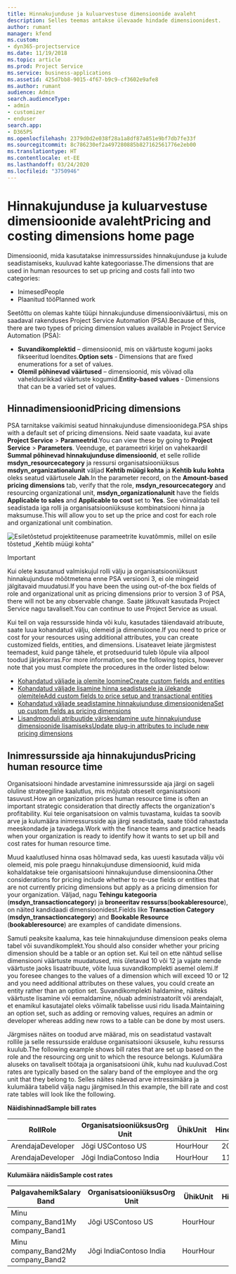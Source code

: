 ```yaml
---
title: Hinnakujunduse ja kuluarvestuse dimensioonide avaleht
description: Selles teemas antakse ülevaade hindade dimensioonidest.
author: rumant
manager: kfend
ms.custom:
- dyn365-projectservice
ms.date: 11/19/2018
ms.topic: article
ms.prod: Project Service
ms.service: business-applications
ms.assetid: 425d7bb8-9015-4f67-b9c9-cf3602e9afe8
ms.author: rumant
audience: Admin
search.audienceType:
- admin
- customizer
- enduser
search.app:
- D365PS
ms.openlocfilehash: 2379d0d2e038f28a1a8df87a851e9bf7db7fe33f
ms.sourcegitcommit: 8c786230ef2a497280885b827162561776e2eb00
ms.translationtype: HT
ms.contentlocale: et-EE
ms.lasthandoff: 03/24/2020
ms.locfileid: "3750946"
---
```

# <a name="pricing-and-costing-dimensions-home-page"></a><span data-ttu-id="a6519-103">Hinnakujunduse ja kuluarvestuse dimensioonide avaleht</span><span class="sxs-lookup"><span data-stu-id="a6519-103">Pricing and costing dimensions home page</span></span>

<span data-ttu-id="a6519-104">Dimensioonid, mida kasutatakse inimressurssides hinnakujunduse ja kulude seadistamiseks, kuuluvad kahte kategooriasse.</span><span class="sxs-lookup"><span data-stu-id="a6519-104">The dimensions that are used in human resources to set up pricing and costs fall into two categories:</span></span>

- <span data-ttu-id="a6519-105">Inimesed</span><span class="sxs-lookup"><span data-stu-id="a6519-105">People</span></span>
- <span data-ttu-id="a6519-106">Plaanitud töö</span><span class="sxs-lookup"><span data-stu-id="a6519-106">Planned work</span></span>

<span data-ttu-id="a6519-107">Seetõttu on olemas kahte tüüpi hinnakujunduse dimensiooniväärtusi, mis on saadaval rakenduses Project Service Automation (PSA).</span><span class="sxs-lookup"><span data-stu-id="a6519-107">Because of this, there are two types of pricing dimension values available in Project Service Automation (PSA):</span></span> 

- <span data-ttu-id="a6519-108">**Suvandikomplektid** – dimensioonid, mis on väärtuste kogumi jaoks fikseeritud loendites.</span><span class="sxs-lookup"><span data-stu-id="a6519-108">**Option sets** - Dimensions that are fixed enumerations for a set of values.</span></span>
- <span data-ttu-id="a6519-109">**Olemil põhinevad väärtused** – dimensioonid, mis võivad olla vaheldusrikkad väärtuste kogumid.</span><span class="sxs-lookup"><span data-stu-id="a6519-109">**Entity-based values** - Dimensions that can be a varied set of values.</span></span>

## <a name="pricing-dimensions"></a><span data-ttu-id="a6519-110">Hinnadimensioonid</span><span class="sxs-lookup"><span data-stu-id="a6519-110">Pricing dimensions</span></span>

<span data-ttu-id="a6519-111">PSA tarnitakse vaikimisi seatud hinnakujunduse dimensioonidega.</span><span class="sxs-lookup"><span data-stu-id="a6519-111">PSA ships with a default set of pricing dimensions.</span></span> <span data-ttu-id="a6519-112">Neid saate vaadata, kui avate **Project Service** > **Parameetrid**.</span><span class="sxs-lookup"><span data-stu-id="a6519-112">You can view these by going to **Project Service** > **Parameters**.</span></span> <span data-ttu-id="a6519-113">Veenduge, et parameetri kirjel on vahekaardil **Summal põhinevad hinnakujunduse dimensioonid**, et selle rollide **msdyn_resourcecategory** ja ressursi organisatsiooniüksus **msdyn_organizationalunit** väljad **Kehtib müügi kohta** ja **Kehtib kulu kohta** oleks seatud väärtusele **Jah**.</span><span class="sxs-lookup"><span data-stu-id="a6519-113">In the parameter record, on the **Amount-based pricing dimensions** tab, verify that the role, **msdyn_resourcecategory** and resourcing organizational unit, **msdyn_organizationalunit** have the fields **Applicable to sales** and **Applicable to cost** set to **Yes**.</span></span> <span data-ttu-id="a6519-114">See võimaldab teil seadistada iga rolli ja organisatsiooniüksuse kombinatsiooni hinna ja maksumuse.</span><span class="sxs-lookup"><span data-stu-id="a6519-114">This will allow you to set up the price and cost for each role and organizational unit combination.</span></span>

![Esiletõstetud projektiteenuse parameetrite kuvatõmmis, millel on esile tõstetud „Kehtib müügi kohta”](media/PS-OOB-parameters.png)

> [!IMPORTANT]
> <span data-ttu-id="a6519-116">Kui olete kasutanud valmiskujul rolli välju ja organisatsiooniüksust hinnakujunduse mõõtmetena enne PSA versiooni 3, ei ole mingeid jälgitavaid muudatusi.</span><span class="sxs-lookup"><span data-stu-id="a6519-116">If you have been the using out-of-the box fields of role and organizational unit as pricing dimensions prior to version 3 of PSA, there will not be any observable change.</span></span> <span data-ttu-id="a6519-117">Saate jätkuvalt kasutada Project Service nagu tavaliselt.</span><span class="sxs-lookup"><span data-stu-id="a6519-117">You can continue to use Project Service as usual.</span></span> 

<span data-ttu-id="a6519-118">Kui teil on vaja ressursside hinda või kulu, kasutades täiendavaid atribuute, saate luua kohandatud välju, olemeid ja dimensioone.</span><span class="sxs-lookup"><span data-stu-id="a6519-118">If you need to price or cost for your resources using additional attributes, you can create customized fields, entities, and dimensions.</span></span> <span data-ttu-id="a6519-119">Lisateavet leiate järgmistest teemadest, kuid pange tähele, et protseduurid tuleb lõpule viia allpool toodud järjekorras.</span><span class="sxs-lookup"><span data-stu-id="a6519-119">For more information, see the following topics, however note that you must complete the procedures in the order listed below:</span></span>

- [<span data-ttu-id="a6519-120">Kohandatud väljade ja olemite loomine</span><span class="sxs-lookup"><span data-stu-id="a6519-120">Create custom fields and entities</span></span>](create-custom-fields-entities.md)
- [<span data-ttu-id="a6519-121">Kohandatud väljade lisamine hinna seadistusele ja ülekande olemitele</span><span class="sxs-lookup"><span data-stu-id="a6519-121">Add custom fields to price setup and transactional entities</span></span>](field-references.md)
- [<span data-ttu-id="a6519-122">Kohandatud väljade seadistamine hinnakujunduse dimensioonidena</span><span class="sxs-lookup"><span data-stu-id="a6519-122">Set up custom fields as pricing dimensions</span></span>](set-up-pricing-dimensions.md)
- [<span data-ttu-id="a6519-123">Lisandmooduli atribuutide värskendamine uute hinnakujunduse dimensioonide lisamiseks</span><span class="sxs-lookup"><span data-stu-id="a6519-123">Update plug-in attributes to include new pricing dimensions</span></span>](update-plug-in-attributes.md)

## <a name="pricing-human-resource-time"></a><span data-ttu-id="a6519-124">Inimressursside aja hinnakujundus</span><span class="sxs-lookup"><span data-stu-id="a6519-124">Pricing human resource time</span></span>
<span data-ttu-id="a6519-125">Organisatsiooni hindade arvestamine inimressursside aja järgi on sageli oluline strateegiline kaalutlus, mis mõjutab otseselt organisatsiooni tasuvust.</span><span class="sxs-lookup"><span data-stu-id="a6519-125">How an organization prices human resource time is often an important strategic consideration that directly affects the organization's profitability.</span></span> <span data-ttu-id="a6519-126">Kui teie organisatsioon on valmis tuvastama, kuidas ta soovib arve ja kulumäära inimressursside aja järgi seadistada, saate tööd rahastada meeskondade ja tavadega.</span><span class="sxs-lookup"><span data-stu-id="a6519-126">Work with the finance teams and practice heads when your organization is ready to identify how it wants to set up bill and cost rates for human resource time.</span></span>

<span data-ttu-id="a6519-127">Muud kaalutlused hinna osas hõlmavad seda, kas uuesti kasutada välju või olemeid, mis pole praegu hinnakujunduse dimensioonid, kuid mida kohaldatakse teie organisatsiooni hinnakujunduse dimensioonina.</span><span class="sxs-lookup"><span data-stu-id="a6519-127">Other considerations for pricing include whether to re-use fields or entities that are not currently pricing dimensions but apply as a pricing dimension for your organization.</span></span> <span data-ttu-id="a6519-128">Väljad, nagu **Tehingu kategooria** (**msdyn_transactioncategory**) ja **broneeritav ressurss**(**bookableresource**), on näited kandidaadi dimensioonidest.</span><span class="sxs-lookup"><span data-stu-id="a6519-128">Fields like **Transaction Category** (**msdyn_transactioncategory**) and **Bookable Resource** (**bookableresource**) are examples of candidate dimensions.</span></span> 

<span data-ttu-id="a6519-129">Samuti peaksite kaaluma, kas teie hinnakujunduse dimensioon peaks olema tabel või suvandikomplekt.</span><span class="sxs-lookup"><span data-stu-id="a6519-129">You should also consider whether your pricing dimension should be a table or an option set.</span></span> <span data-ttu-id="a6519-130">Kui teil on ette nähtud sellise dimensiooni väärtuste muudatused, mis ületavad 10 või 12 ja vajate nende väärtuste jaoks lisaatribuute, võite luua suvandikomplekti asemel olemi.</span><span class="sxs-lookup"><span data-stu-id="a6519-130">If you foresee changes to the values of a dimension which will exceed 10 or 12 and you need additional attributes on these values, you could create an entity rather than an option set.</span></span> <span data-ttu-id="a6519-131">Suvandikomplekti haldamine, näiteks väärtuste lisamine või eemaldamine, nõuab administraatorilt või arendajalt, et enamikul kasutajatel oleks võimalik tabelisse uusi ridu lisada.</span><span class="sxs-lookup"><span data-stu-id="a6519-131">Maintaining an option set, such as adding or removing values, requires an admin or developer whereas adding new rows to a table can be done by most users.</span></span>

<span data-ttu-id="a6519-132">Järgmises näites on toodud arve määrad, mis on seadistatud vastavalt rollile ja selle ressursside eralduse organisatsiooni üksusele, kuhu ressurss kuulub.</span><span class="sxs-lookup"><span data-stu-id="a6519-132">The following example shows bill rates that are set up based on the role and the resourcing org unit to which the resource belongs.</span></span> <span data-ttu-id="a6519-133">Kulumäära aluseks on tavaliselt töötaja ja organisatsiooni ühik, kuhu nad kuuluvad.</span><span class="sxs-lookup"><span data-stu-id="a6519-133">Cost rates are typically based on the salary band of the employee and the org unit that they belong to.</span></span> <span data-ttu-id="a6519-134">Selles näites näevad arve intressimäära ja kulumäära tabelid välja nagu järgmised.</span><span class="sxs-lookup"><span data-stu-id="a6519-134">In this example, the bill rate and cost rate tables will look like the following.</span></span>

<span data-ttu-id="a6519-135">**Näidishinnad**</span><span class="sxs-lookup"><span data-stu-id="a6519-135">**Sample bill rates**</span></span>

| <span data-ttu-id="a6519-136">Roll</span><span class="sxs-lookup"><span data-stu-id="a6519-136">Role</span></span>        | <span data-ttu-id="a6519-137">Organisatsiooniüksus</span><span class="sxs-lookup"><span data-stu-id="a6519-137">Org Unit</span></span>    |<span data-ttu-id="a6519-138">Ühik</span><span class="sxs-lookup"><span data-stu-id="a6519-138">Unit</span></span>      |<span data-ttu-id="a6519-139">Hind</span><span class="sxs-lookup"><span data-stu-id="a6519-139">Price</span></span>      |<span data-ttu-id="a6519-140">Valuuta</span><span class="sxs-lookup"><span data-stu-id="a6519-140">Currency</span></span>  |
| ------------|-------------|----------|----------:|----------|
| <span data-ttu-id="a6519-141">Arendaja</span><span class="sxs-lookup"><span data-stu-id="a6519-141">Developer</span></span>   | <span data-ttu-id="a6519-142">Jõgi US</span><span class="sxs-lookup"><span data-stu-id="a6519-142">Contoso US</span></span>  |<span data-ttu-id="a6519-143">Hour</span><span class="sxs-lookup"><span data-stu-id="a6519-143">Hour</span></span> | <span data-ttu-id="a6519-144">200</span><span class="sxs-lookup"><span data-stu-id="a6519-144">200</span></span>|<span data-ttu-id="a6519-145">USD</span><span class="sxs-lookup"><span data-stu-id="a6519-145">USD</span></span>     |
| <span data-ttu-id="a6519-146">Arendaja</span><span class="sxs-lookup"><span data-stu-id="a6519-146">Developer</span></span>   | <span data-ttu-id="a6519-147">Jõgi India</span><span class="sxs-lookup"><span data-stu-id="a6519-147">Contoso India</span></span> |<span data-ttu-id="a6519-148">Hour</span><span class="sxs-lookup"><span data-stu-id="a6519-148">Hour</span></span>|   <span data-ttu-id="a6519-149">112</span><span class="sxs-lookup"><span data-stu-id="a6519-149">112</span></span>|<span data-ttu-id="a6519-150">USD</span><span class="sxs-lookup"><span data-stu-id="a6519-150">USD</span></span>     |


<span data-ttu-id="a6519-151">**Kulumäära näidis**</span><span class="sxs-lookup"><span data-stu-id="a6519-151">**Sample cost rates**</span></span>

| <span data-ttu-id="a6519-152">Palgavahemik</span><span class="sxs-lookup"><span data-stu-id="a6519-152">Salary Band</span></span>     | <span data-ttu-id="a6519-153">Organisatsiooniüksus</span><span class="sxs-lookup"><span data-stu-id="a6519-153">Org Unit</span></span>    |<span data-ttu-id="a6519-154">Ühik</span><span class="sxs-lookup"><span data-stu-id="a6519-154">Unit</span></span>      |<span data-ttu-id="a6519-155">Hind</span><span class="sxs-lookup"><span data-stu-id="a6519-155">Price</span></span>      |<span data-ttu-id="a6519-156">Valuuta</span><span class="sxs-lookup"><span data-stu-id="a6519-156">Currency</span></span>  |
| ----------------|-------------|----------|----------:|----------|
| <span data-ttu-id="a6519-157">Minu company_Band1</span><span class="sxs-lookup"><span data-stu-id="a6519-157">My company_Band1</span></span> | <span data-ttu-id="a6519-158">Jõgi US</span><span class="sxs-lookup"><span data-stu-id="a6519-158">Contoso US</span></span>  |<span data-ttu-id="a6519-159">Hour</span><span class="sxs-lookup"><span data-stu-id="a6519-159">Hour</span></span> | <span data-ttu-id="a6519-160">145</span><span class="sxs-lookup"><span data-stu-id="a6519-160">145</span></span>|<span data-ttu-id="a6519-161">USD</span><span class="sxs-lookup"><span data-stu-id="a6519-161">USD</span></span>     |
| <span data-ttu-id="a6519-162">Minu company_Band2</span><span class="sxs-lookup"><span data-stu-id="a6519-162">My company_Band2</span></span> | <span data-ttu-id="a6519-163">Jõgi India</span><span class="sxs-lookup"><span data-stu-id="a6519-163">Contoso India</span></span> |<span data-ttu-id="a6519-164">Hour</span><span class="sxs-lookup"><span data-stu-id="a6519-164">Hour</span></span>|   <span data-ttu-id="a6519-165">67</span><span class="sxs-lookup"><span data-stu-id="a6519-165">67</span></span>|<span data-ttu-id="a6519-166">USD</span><span class="sxs-lookup"><span data-stu-id="a6519-166">USD</span></span>     |
